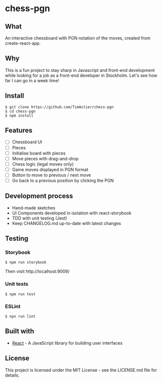 # chess-pgn

## What
An interactive chessboard with PGN notation of the moves, created from create-react-app.

## Why

This is a fun project to stay sharp in Javascript and front-end development while looking for a job as a front-end developer in Stockholm. Let's see how far I can go in a week time!

## Install

```
$ git clone https://github.com/TimAstier/chess-pgn
$ cd chess-pgn
$ npm install
```

## Features
- [ ] Chessboard UI
- [ ] Pieces
- [ ] Initialise board with pieces
- [ ] Move pieces with drag-and-drop
- [ ] Chess logic (legal moves only)
- [ ] Game moves displayed in PGN format
- [ ] Button to move to previous / next move
- [ ] Go back to a previous position by clicking the PGN

## Development process
- Hand-made sketches
- UI Components developed in isolation with react-storybook
- TDD with unit testing (Jest)
- Keep CHANGELOG.md up-to-date with latest changes

## Testing

### Storybook
```
$ npm run storybook
```
Then visit http://localhost:9009/

### Unit tests
```
$ npm run test
```

### ESLint
```
$ npn run lint
```

## Built with
- [React](https://reactjs.org/) - A JavaScript library for building user interfaces

## License

This project is licensed under the MIT License - see the LICENSE.md file for details.
